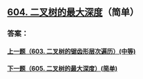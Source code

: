 ## [604. 二叉树的最大深度](https://leetcode-cn.com/problems/merge-two-sorted-lists/)（简单）





### 答案：



#### [上一题（603. 二叉树的锯齿形层次遍历）(中等)](https://github.com/sdwwld/leetCode/blob/master/src/main/java/com/wld/java/leetcode/leetCode0603.md)

#### [下一题（605. 二叉树的最大深度）(简单)](https://github.com/sdwwld/leetCode/blob/master/src/main/java/com/wld/java/leetcode/leetCode0605.md)